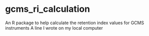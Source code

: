 # gcms_ri_calculation
An R package to help calculate the retention index values for GCMS instruments 
A line I wrote on my local computer  
